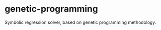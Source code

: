 genetic-programming
===================

Symbolic regression solver, based on genetic programming methodology.